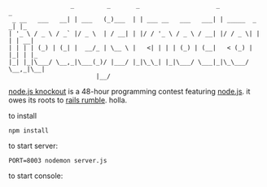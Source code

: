                      _         _       _                     _               _
     _ __   ___   __| | ___   (_)___  | | ___ __   ___   ___| | _____  _   _| |_
    | '_ \ / _ \ / _` |/ _ \  | / __| | |/ / '_ \ / _ \ / __| |/ / _ \| | | | __|
    | | | | (_) | (_| |  __/_ | \__ \ |   <| | | | (_) | (__|   < (_) | |_| | |_
    |_| |_|\___/ \__,_|\___(_)/ |___/ |_|\_\_| |_|\___/ \___|_|\_\___/ \__,_|\__|
                            |__/

[node.js knockout] is a 48-hour programming contest featuring [node.js]. it
owes its roots to [rails rumble]. holla.

[node.js knockout]:http://nodeknockout.com/
[node.js]:http://nodejs.org/
[rails rumble]:http://railsrumble.com/


to install

    npm install

to start server:

    PORT=8003 nodemon server.js

to start console: